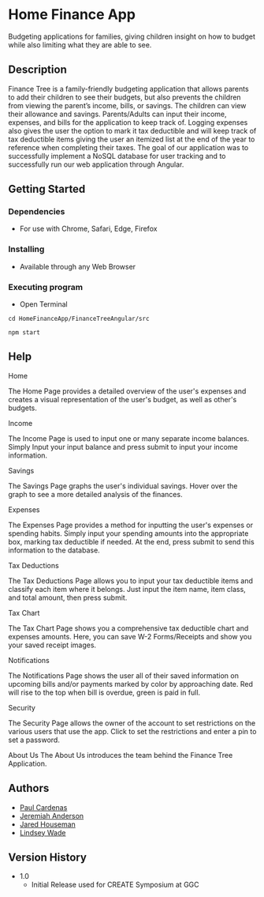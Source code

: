 # Home Finance App

Budgeting applications for families, giving children insight on how to budget while also limiting what they are able to see.

## Description

Finance Tree is a family-friendly budgeting application that allows parents to add their children to see their budgets, but also prevents the children from viewing the parent’s income, bills, or savings. The children can view their allowance and savings. Parents/Adults can input their income, expenses, and bills for the application to keep track of. Logging expenses also gives the user the option to mark it tax deductible and will keep track of tax deductible items giving the user an itemized list at the end of the year to reference when completing their taxes. The goal of our application was to successfully implement a NoSQL database for user tracking and to successfully run our web application through Angular. 

## Getting Started

### Dependencies

* For use with Chrome, Safari, Edge, Firefox

### Installing

* Available through any Web Browser

### Executing program

* Open Terminal
```
cd HomeFinanceApp/FinanceTreeAngular/src
```
```
npm start
```

## Help

Home

The Home Page provides a detailed overview of the user's expenses and creates a visual representation of the user's budget, as well as other's budgets.



Income

The Income Page is used to input one or many separate income balances. Simply Input your input balance and press submit to input your income information.



Savings

The Savings Page graphs the user's individual savings. Hover over the graph to see a more detailed analysis of the finances.



Expenses

The Expenses Page provides a method for inputting the user's expenses or spending habits. Simply input your spending amounts into the appropriate box, marking tax deductible if needed. At the end, press submit to send this information to the database.



Tax Deductions

The Tax Deductions Page allows you to input your tax deductible items and classify each item where it belongs. Just input the item name, item class, and total amount, then press submit.



Tax Chart

The Tax Chart Page shows you a comprehensive tax deductible chart and expenses amounts. Here, you can save W-2 Forms/Receipts and show you your saved receipt images.



Notifications

The Notifications Page shows the user all of their saved information on upcoming bills and/or payments marked by color by approaching date. Red will rise to the top when bill is overdue, green is paid in full.



Security

The Security Page allows the owner of the account to set restrictions on the various users that use the app. Click to set the restrictions and enter a pin to set a password.



About Us
The About Us introduces the team behind the Finance Tree Application.


## Authors

* [Paul Cardenas](https://github.com/pcardenas-ITEC3860)
* [Jeremiah Anderson](https://github.com/JBAnderson92)
* [Jared Houseman](https://github.com/jhouseman)
* [Lindsey Wade](https://github.com/darthLu)

## Version History

* 1.0
    * Initial Release used for CREATE Symposium at GGC
